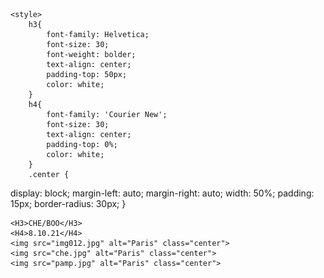 
<html lang="en">
<head>
    <meta name="viewport" content="width=device-width, initial-scale=1">
    <link href="bootstrap.css" rel="stylesheet">
  
    <style>
        h3{
            font-family: Helvetica;
            font-size: 30;
            font-weight: bolder;
            text-align: center;
            padding-top: 50px;
            color: white;
        }
        h4{
            font-family: 'Courier New';
            font-size: 30;    
            text-align: center;
            padding-top: 0%;
            color: white;
        }
        .center {
  display: block;
  margin-left: auto;
  margin-right: auto;
  width: 50%;
  padding: 15px;
  border-radius: 30px;
}
    </style>
</head>
<body>
    <div class="row">
    <div class="col-lg-3">
    </div>
<div class="col-lg-6" id ="name">
    
    <H3>CHE/BOO</H3>
    <H4>8.10.21</H4>
    <img src="img012.jpg" alt="Paris" class="center">
    <img src="che.jpg" alt="Paris" class="center">
    <img src="pamp.jpg" alt="Paris" class="center">
</div>
<div class="col-lg-3">
</div>
</div>
</body>
</html>

